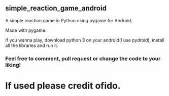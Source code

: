 ## simple_reaction_game_android
A simple reaction game in Python using pygame for Android.

Made with pygame.

If you wanna play, download python 3 on your android(I use pydroid), install all the libraries and run it.

### Feel free to comment, pull request or change the code to your liking!

# If used please credit ofido.

